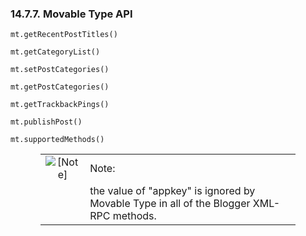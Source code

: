 <div id="bloggermovabletype" class="section">

<div class="titlepage">

<div>

<div>

### 14.7.7. Movable Type API

</div>

</div>

</div>

`mt.getRecentPostTitles()`

`mt.getCategoryList()`

`mt.setPostCategories()`

`mt.getPostCategories()`

`mt.getTrackbackPings()`

`mt.publishPost()`

`mt.supportedMethods()`

<div class="note" style="margin-left: 0.5in; margin-right: 0.5in;">

|                              |                                                                                         |
|:----------------------------:|:----------------------------------------------------------------------------------------|
| ![\[Note\]](images/note.png) | Note:                                                                                   |
|                              | the value of "appkey" is ignored by Movable Type in all of the Blogger XML-RPC methods. |

</div>

</div>
